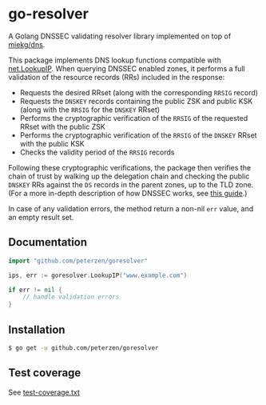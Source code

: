 go-resolver
===============

A Golang DNSSEC validating resolver library implemented on top of [miekg/dns](https://github.com/miekg/dns).


This package implements DNS lookup functions compatible with [net.LookupIP](https://golang.org/pkg/net/#LookupIP).  When querying DNSSEC enabled zones, it performs a full validation of the resource records (RRs) included in the response:

* Requests the desired RRset (along with the corresponding `RRSIG` record)
* Requests the `DNSKEY` records containing the public ZSK and public KSK (along with the `RRSIG` for the `DNSKEY` RRset)
* Performs the cryptographic verification of the `RRSIG` of the requested RRset with the public ZSK
* Performs the cryptographic verification of the `RRSIG` of the `DNSKEY` RRset with the public KSK
* Checks the validity period of the `RRSIG` records

Following these cryptographic verifications, the package then verifies the chain of trust by walking up the delegation chain and checking the public `DNSKEY` RRs against the `DS` records in the parent zones, up to the TLD zone.  (For a more in-depth description of how DNSSEC works, see [this guide](https://www.cloudflare.com/dns/dnssec/how-dnssec-works/).)

In case of any validation errors, the method return a non-nil `err` value, and an empty result set.  

 
## Documentation


```Go
import "github.com/peterzen/goresolver"

ips, err := goresolver.LookupIP("www.example.com")

if err != nil {
	// handle validation errors
}
```


## Installation

```bash
$ go get -u github.com/peterzen/goresolver
```

## Test coverage

See [test-coverage.txt](test-coverage.txt)